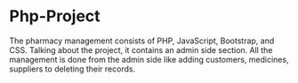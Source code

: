 # Php-Project
The pharmacy management consists of PHP, JavaScript, Bootstrap, and CSS. Talking about the project, it contains an admin side section. All the management is done from the admin side like adding customers, medicines, suppliers to deleting their records.
